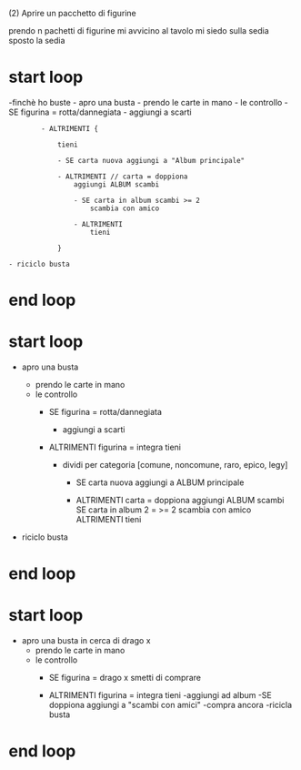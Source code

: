 (2) Aprire un pacchetto di figurine

prendo n pachetti di figurine
mi avvicino al tavolo
mi siedo sulla sedia
sposto la sedia
# start loop
-finchè ho buste 
    - apro una busta 
        - prendo le carte in mano 
        - le controllo
            - SE figurina = rotta/dannegiata 
                - aggiungi a scarti 
            
            - ALTRIMENTI {
                
                tieni
                
                - SE carta nuova aggiungi a "Album principale" 

                - ALTRIMENTI // carta = doppiona 
                    aggiungi ALBUM scambi

                    - SE carta in album scambi >= 2
                        scambia con amico 

                    - ALTRIMENTI 
                        tieni 

                }

    - riciclo busta    
# end loop
# start loop
- apro una busta 
    - prendo le carte in mano 
    - le controllo
        - SE figurina = rotta/dannegiata 
            - aggiungi a scarti 
        
        - ALTRIMENTI figurina = integra tieni
            - dividi per categoria [comune, noncomune, raro, epico, legy] 
                - SE carta nuova aggiungi a ALBUM principale 

                - ALTRIMENTI carta = doppiona aggiungi ALBUM scambi
                SE carta in album 2 = >= 2 scambia con amico 
                ALTRIMENTI tieni 
                
- riciclo busta         
# end loop
# start loop
- apro una busta in cerca di drago x 
    - prendo le carte in mano 
    - le controllo
        - SE figurina = drago x smetti di comprare
        
        - ALTRIMENTI figurina = integra tieni
            -aggiungi ad album 
                -SE doppiona aggiungi a "scambi con amici"
            -compra ancora 
-ricicla busta

# end loop